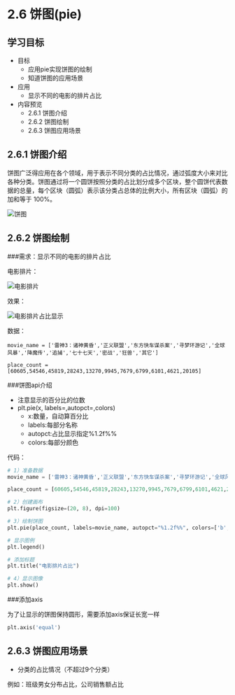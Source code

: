 # 2.6 饼图(pie)

## 学习目标

- 目标
  - 应用pie实现饼图的绘制
  - 知道饼图的应用场景
- 应用
  - 显示不同的电影的排片占比
- 内容预览
  - 2.6.1 饼图介绍
  - 2.6.2 饼图绘制
  - 2.6.3 饼图应用场景

## 2.6.1 饼图介绍

饼图广泛得应用在各个领域，用于表示不同分类的占比情况，通过弧度大小来对比各种分类。饼图通过将一个圆饼按照分类的占比划分成多个区块，整个圆饼代表数据的总量，每个区块（圆弧）表示该分类占总体的比例大小，所有区块（圆弧）的加和等于 100%。

![饼图](http://mafei001.xydn.fun/饼图.png)

## 2.6.2 饼图绘制

###需求：显示不同的电影的排片占比

电影排片：

![电影排片](http://mafei001.xydn.fun/%E7%94%B5%E5%BD%B1%E6%8E%92%E7%89%87.png)

效果：

![电影排片占比显示](http://mafei001.xydn.fun/%E7%94%B5%E5%BD%B1%E6%8E%92%E7%89%87%E5%8D%A0%E6%AF%942.png)

数据：

```
movie_name = ['雷神3：诸神黄昏','正义联盟','东方快车谋杀案','寻梦环游记','全球风暴','降魔传','追捕','七十七天','密战','狂兽','其它']

place_count = [60605,54546,45819,28243,13270,9945,7679,6799,6101,4621,20105]
```
###饼图api介绍

* 注意显示的百分比的位数
* plt.pie(x, labels=,autopct=,colors)
  * x:数量，自动算百分比
  * labels:每部分名称
  * autopct:占比显示指定%1.2f%%
  * colors:每部分颜色

代码：

```python
# 1）准备数据
movie_name = ['雷神3：诸神黄昏','正义联盟','东方快车谋杀案','寻梦环游记','全球风暴','降魔传','追捕','七十七天','密战','狂兽','其它']

place_count = [60605,54546,45819,28243,13270,9945,7679,6799,6101,4621,20105]

# 2）创建画布
plt.figure(figsize=(20, 8), dpi=100)

# 3）绘制饼图
plt.pie(place_count, labels=movie_name, autopct="%1.2f%%", colors=['b','r','g','y','c','m','y','k','c','g','y'])

# 显示图例
plt.legend()

# 添加标题
plt.title("电影排片占比")

# 4）显示图像
plt.show()
```

###添加axis

为了让显示的饼图保持圆形，需要添加axis保证长宽一样

```python
plt.axis('equal')
```

## 2.6.3 饼图应用场景

* 分类的占比情况（不超过9个分类）

例如：班级男女分布占比，公司销售额占比

